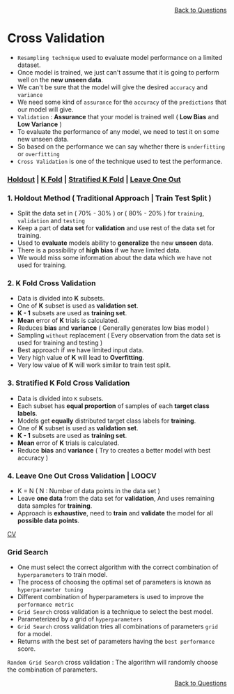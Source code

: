 <p align='right'><a align="right" href="https://github.com/KIRANKUMAR7296/Library/blob/main/Interview.md">Back to Questions</a></p>

# Cross Validation

- `Resampling technique` used to evaluate model performance on a limited dataset.
- Once model is trained, we just can't assume that it is going to perform well on the **new unseen data**.
- We can't be sure that the model will give the desired `accuracy` and `variance`
- We need some kind of `assurance` for the `accuracy` of the `predictions` that our model will give. 
- `Validation` : **Assurance** that your model is trained well ( **Low Bias** and **Low Variance** ) 
- To evaluate the performance of any model, we need to test it on some new unseen data.
- So based on the performance we can say whether there is `underfitting` or `overfitting`
- `Cross Validation` is one of the technique used to test the performance.

<h3><a href='#hold'>Holdout</a> | <a href='#kfold'>K Fold</a> | <a href='#skfold'>Stratified K Fold</a> | <a href='#loocv'>Leave One Out</a> </h3>

<h3 name='hold'> 1. Holdout Method ( Traditional Approach | Train Test Split )</h3>

- Split the data set in ( 70% - 30% ) or ( 80% - 20% ) for `training`, `validation` and `testing`
- Keep a part of **data set** for **validation** and use rest of the data set for training.
- Used to **evaluate** models ability to **generalize** the new **unseen** data.
- There is a possibility of **high bias** if we have limited data.
- We would miss some information about the data which we have not used for training.

<h3 name='kfold'> 2. K Fold Cross Validation</h3>

- Data is divided into **K** subsets.
- One of **K** subset is used as **validation set**.
- **K - 1** subsets are used as **training set**.
- **Mean** error of **K** trials is calculated.
- Reduces **bias** and **variance** ( Generally generates low bias model )
- Sampling `without` replacement ( Every observation from the data set is used for training and testing )
- Best approach if we have limited input data.
- Very high value of **K** will lead to **Overfitting**.
- Very low value of **K** will work similar to train test split.

<h3 name='skfold'> 3. Stratified K Fold Cross Validation</h3>

- Data is divided into `K` subsets.
- Each subset has **equal proportion** of samples of each **target class labels**.
- Models get **equally** distributed target class labels for **training**.
- One of **K** subset is used as **validation set**.
- **K - 1** subsets are used as **training set**.
- **Mean** error of **K** trials is calculated.
- Reduce **bias** and **variance** ( Try to creates a better model with best accuracy )

<h3 name='loocv'> 4. Leave One Out Cross Validation | LOOCV</h3>

- K = N ( N : Number of data points in the data set )
- Leave **one data** from the data set for **validation**, And uses remaining data samples for **training**.
- Approach is **exhaustive**, need to **train** and **validate** the model for all **possible data points**.

[CV](https://amueller.github.io/ml-training-intro/slides/03-cross-validation-grid-search.html#21)

### Grid Search
- One must select the correct algorithm with the correct combination of `hyperparameters` to train model.
- The process of choosing the optimal set of parameters is known as `hyperparameter tuning`
- Different combination of hyperparameters is used to improve the `performance metric`
- `Grid Search` cross validation is a technique to select the best model. 
- Parameterized by a grid of `hyperparameters`
- `Grid Search` cross validation tries all combinations of parameters `grid` for a model. 
- Returns with the best set of parameters having the `best performance` score.

`Random Grid Search` cross validation : The algorithm will randomly choose the combination of parameters. 

<p align='right'><a align="right" href="https://github.com/KIRANKUMAR7296/Library/blob/main/Interview.md">Back to Questions</a></p>
